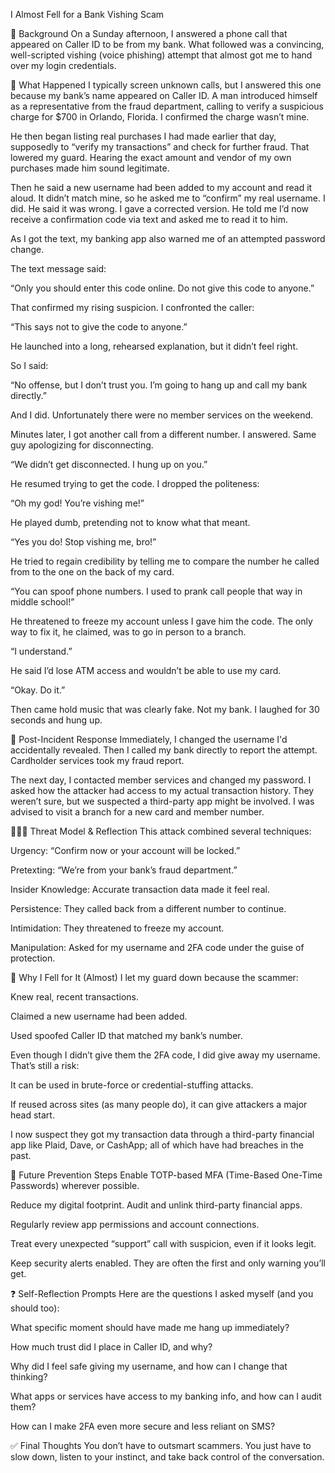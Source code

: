 I Almost Fell for a Bank Vishing Scam

🧠 Background
On a Sunday afternoon, I answered a phone call that appeared on Caller ID to be from my bank. What followed was a convincing, well-scripted vishing (voice phishing) attempt that almost got me to hand over my login credentials.

🧾 What Happened
I typically screen unknown calls, but I answered this one because my bank’s name appeared on Caller ID. A man introduced himself as a representative from the fraud department, calling to verify a suspicious charge for $700 in Orlando, Florida. I confirmed the charge wasn’t mine.

He then began listing real purchases I had made earlier that day, supposedly to “verify my transactions” and check for further fraud. That lowered my guard. Hearing the exact amount and vendor of my own purchases made him sound legitimate.

Then he said a new username had been added to my account and read it aloud. It didn’t match mine, so he asked me to “confirm” my real username. I did. He said it was wrong. I gave a corrected version. He told me I’d now receive a confirmation code via text and asked me to read it to him.

As I got the text, my banking app also warned me of an attempted password change.

The text message said:

“Only you should enter this code online. Do not give this code to anyone.”

That confirmed my rising suspicion. I confronted the caller:

“This says not to give the code to anyone.”

He launched into a long, rehearsed explanation, but it didn’t feel right.

So I said:

“No offense, but I don’t trust you. I’m going to hang up and call my bank directly.”

And I did. Unfortunately there were no member services on the weekend.

Minutes later, I got another call from a different number. I answered. Same guy apologizing for disconnecting.

“We didn’t get disconnected. I hung up on you.”

He resumed trying to get the code. I dropped the politeness:

“Oh my god! You’re vishing me!”

He played dumb, pretending not to know what that meant.

“Yes you do! Stop vishing me, bro!”

He tried to regain credibility by telling me to compare the number he called from to the one on the back of my card.

“You can spoof phone numbers. I used to prank call people that way in middle school!”

He threatened to freeze my account unless I gave him the code. The only way to fix it, he claimed, was to go in person to a branch.

“I understand.”

He said I’d lose ATM access and wouldn’t be able to use my card.

“Okay. Do it.”

Then came hold music that was clearly fake. Not my bank. I laughed for 30 seconds and hung up.

🚨 Post-Incident Response
Immediately, I changed the username I'd accidentally revealed. Then I called my bank directly to report the attempt. Cardholder services took my fraud report.

The next day, I contacted member services and changed my password. I asked how the attacker had access to my actual transaction history. They weren’t sure, but we suspected a third-party app might be involved. I was advised to visit a branch for a new card and member number.

🕵🏽‍♀️ Threat Model & Reflection
This attack combined several techniques:

Urgency: “Confirm now or your account will be locked.”

Pretexting: “We’re from your bank’s fraud department.”

Insider Knowledge: Accurate transaction data made it feel real.

Persistence: They called back from a different number to continue.

Intimidation: They threatened to freeze my account.

Manipulation: Asked for my username and 2FA code under the guise of protection.

🧠 Why I Fell for It (Almost)
I let my guard down because the scammer:

Knew real, recent transactions.

Claimed a new username had been added.

Used spoofed Caller ID that matched my bank’s number.

Even though I didn’t give them the 2FA code, I did give away my username. That’s still a risk:

It can be used in brute-force or credential-stuffing attacks.

If reused across sites (as many people do), it can give attackers a major head start.

I now suspect they got my transaction data through a third-party financial app like Plaid, Dave, or CashApp; all of which have had breaches in the past.

🔐 Future Prevention Steps
Enable TOTP-based MFA (Time-Based One-Time Passwords) wherever possible.

Reduce my digital footprint. Audit and unlink third-party financial apps.

Regularly review app permissions and account connections.

Treat every unexpected “support” call with suspicion, even if it looks legit.

Keep security alerts enabled. They are often the first and only warning you’ll get.

❓ Self-Reflection Prompts
Here are the questions I asked myself (and you should too):

What specific moment should have made me hang up immediately?

How much trust did I place in Caller ID, and why?

Why did I feel safe giving my username, and how can I change that thinking?

What apps or services have access to my banking info, and how can I audit them?

How can I make 2FA even more secure and less reliant on SMS?

✅ Final Thoughts
You don’t have to outsmart scammers. You just have to slow down, listen to your instinct, and take back control of the conversation.
